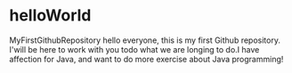 # helloWorld
MyFirstGithubRepository
hello everyone, this is my first Github repository. I'will be here to work with you todo what we are longing to do.I have affection for Java, and want to do more exercise about Java programming!
